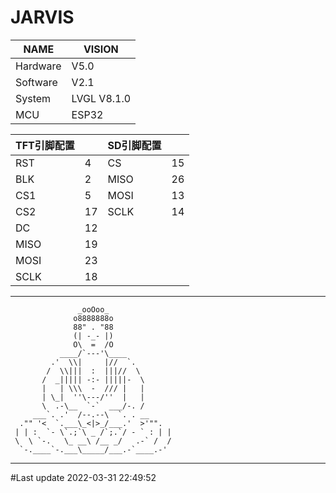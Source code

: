 # JARVIS

| NAME     | VISION      |
|----------|-------------|
| Hardware | V5.0        |
| Software | V2.1        |
| System   | LVGL V8.1.0 |
| MCU      | ESP32       |

| TFT引脚配置 |    | SD引脚配置 |    |
|---------|----|--------|----|
| RST     | 4  | CS     | 15 |
| BLK     | 2  | MISO   | 26 |
| CS1     | 5  | MOSI   | 13 |
| CS2     | 17 | SCLK   | 14 |
| DC      | 12 |        |    |
| MISO    | 19 |        |    |
| MOSI    | 23 |        |    |
| SCLK    | 18 |        |    |

*********************************************

                   _ooOoo_
                  o8888888o
                  88" . "88
                  (| -_- |)
                  O\  =  /O
               ____/`---'\____
             .'  \\|     |//  `.
            /  \\|||  :  |||//  \
           /  _||||| -:- |||||-  \
           |   | \\\  -  /// |   |
           | \_|  ''\---/''  |   |
           \  .-\__  `-`  ___/-. /
         ___`. .'  /--.--\  `. . __
      ."" '<  `.___\_<|>_/___.'  >'"".
     | | :  `- \`.;`\ _ /`;.`/ - ` : | |
     \  \ `-.   \_ __\ /__ _/   .-` /  /
      `-.____`-.___\_____/___.-`____.-'

*********************************************

#Last update
2022-03-31 22:49:52